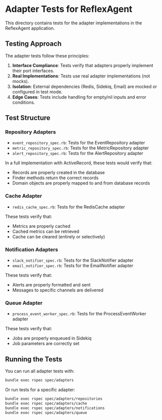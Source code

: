 # Adapter Tests for ReflexAgent

This directory contains tests for the adapter implementations in the ReflexAgent application.

## Testing Approach

The adapter tests follow these principles:

1. **Interface Compliance**: Tests verify that adapters properly implement their port interfaces.
2. **Real Implementations**: Tests use real adapter implementations (not mocks).
3. **Isolation**: External dependencies (Redis, Sidekiq, Email) are mocked or configured in test mode.
4. **Edge Cases**: Tests include handling for empty/nil inputs and error conditions.

## Test Structure

### Repository Adapters

- `event_repository_spec.rb`: Tests for the EventRepository adapter
- `metric_repository_spec.rb`: Tests for the MetricRepository adapter
- `alert_repository_spec.rb`: Tests for the AlertRepository adapter

In a full implementation with ActiveRecord, these tests would verify that:
- Records are properly created in the database
- Finder methods return the correct records
- Domain objects are properly mapped to and from database records

### Cache Adapter

- `redis_cache_spec.rb`: Tests for the RedisCache adapter

These tests verify that:
- Metrics are properly cached
- Cached metrics can be retrieved
- Cache can be cleared (entirely or selectively)

### Notification Adapters

- `slack_notifier_spec.rb`: Tests for the SlackNotifier adapter
- `email_notifier_spec.rb`: Tests for the EmailNotifier adapter

These tests verify that:
- Alerts are properly formatted and sent
- Messages to specific channels are delivered

### Queue Adapter

- `process_event_worker_spec.rb`: Tests for the ProcessEventWorker adapter

These tests verify that:
- Jobs are properly enqueued in Sidekiq
- Job parameters are correctly set

## Running the Tests

You can run all adapter tests with:

```bash
bundle exec rspec spec/adapters
```

Or run tests for a specific adapter:

```bash
bundle exec rspec spec/adapters/repositories
bundle exec rspec spec/adapters/cache
bundle exec rspec spec/adapters/notifications
bundle exec rspec spec/adapters/queue
``` 
